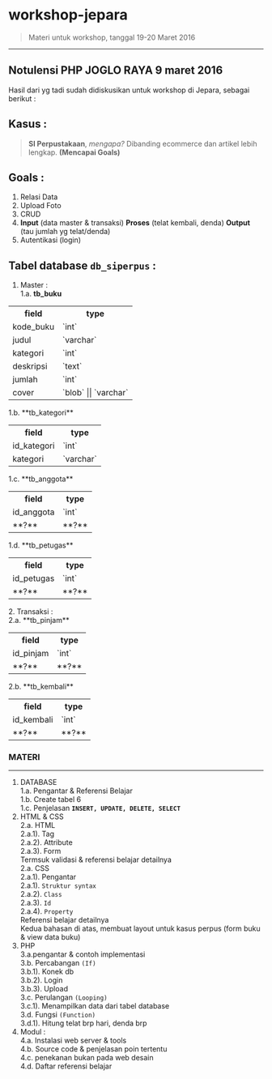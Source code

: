 # workshop-jepara #
> Materi untuk workshop, tanggal 19-20 Maret 2016

----------
## Notulensi PHP JOGLO RAYA 9 maret 2016 ##
Hasil dari yg tadi sudah didiskusikan untuk workshop di Jepara, sebagai berikut :

Kasus :
-------
> **SI Perpustakaan**, *mengapa?*
> Dibanding ecommerce dan artikel lebih lengkap.
> **(Mencapai Goals)**

Goals :
-------
1. Relasi Data
2. Upload Foto
3. CRUD
4. **Input** (data master & transaksi) **Proses** (telat kembali, denda) **Output** (tau jumlah yg telat/denda)
5. Autentikasi (login)

Tabel database **`db_siperpus`** :
----------------
1. Master : <br />
  1.a. **tb_buku** <br />
<table>
  <tr>
    <th>field</th>
    <th>type</th>
  </tr>
  <tr>
    <td>kode_buku</td>
    <td>`int`</td>
  </tr>
  <tr>
    <td>judul</td>
    <td>`varchar`</td>
  </tr>
  <tr>
    <td>kategori</td>
    <td>`int`</td>
  </tr>
  <tr>
    <td>deskripsi</td>
    <td>`text`</td>
  </tr>
  <tr>
    <td>jumlah</td>
    <td>`int`</td>
  </tr>
  <tr>
    <td>cover</td>
    <td>`blob` || `varchar`</td>
  </tr>
</table>
1.b. **tb_kategori** <br />
<table>
  <tr>
    <th>field</th>
    <th>type</th>
  </tr>
  <tr>
    <td>id_kategori</td>
    <td>`int`</td>
  </tr>
  <tr>
    <td>kategori</td>
    <td>`varchar`</td>
  </tr>
</table>
1.c. **tb_anggota** <br />
<table>
  <tr>
    <th>field</th>
    <th>type</th>
  </tr>
  <tr>
    <td>id_anggota</td>
    <td>`int`</td>
  </tr>
  <tr>
    <td>**?**</td>
    <td>**?**</td>
  </tr>
</table>
1.d. **tb_petugas** <br />
<table>
  <tr>
    <th>field</th>
    <th>type</th>
  </tr>
  <tr>
    <td>id_petugas</td>
    <td>`int`</td>
  </tr>
  <tr>
    <td>**?**</td>
    <td>**?**</td>
  </tr>
</table>
2. Transaksi : <br />
2.a. **tb_pinjam** <br />
<table>
  <tr>
    <th>field</th>
    <th>type</th>
  </tr>
  <tr>
    <td>id_pinjam</td>
    <td>`int`</td>
  </tr>
  <tr>
    <td>**?**</td>
    <td>**?**</td>
  </tr>
</table>
2.b. **tb_kembali** <br />
<table>
  <tr>
    <th>field</th>
    <th>type</th>
  </tr>
  <tr>
    <td>id_kembali</td>
    <td>`int`</td>
  </tr>
  <tr>
    <td>**?**</td>
    <td>**?**</td>
  </tr>
</table>

### MATERI ###

--------------

1. DATABASE <br />
1.a. Pengantar & Referensi Belajar <br />
1.b. Create tabel 6 <br />
1.c. Penjelasan **`INSERT, UPDATE, DELETE, SELECT`** <br />
2. HTML & CSS <br />
2.a. HTML <br />
2.a.1). Tag <br />
2.a.2). Attribute <br />
2.a.3). Form <br />
Termsuk validasi & referensi belajar detailnya <br />
2.a. CSS <br />
2.a.1). Pengantar <br />
2.a.1). `Struktur syntax` <br />
2.a.2). `Class` <br />
2.a.3). `Id` <br />
2.a.4). `Property` <br />
Referensi belajar detailnya <br />
Kedua bahasan di atas, membuat layout untuk kasus perpus (form buku & view data buku) <br />
3. PHP <br />
3.a.pengantar & contoh implementasi <br />
3.b. Percabangan `(If)` <br />
3.b.1). Konek db <br />
3.b.2). Login <br />
3.b.3). Upload <br />
3.c. Perulangan `(Looping)` <br />
3.c.1). Menampilkan data dari tabel database <br />
3.d. Fungsi `(Function)` <br />
3.d.1). Hitung telat brp hari, denda brp <br />
4. Modul : <br />
4.a. Instalasi web server & tools <br />
4.b. Source code & penjelasan poin tertentu <br />
4.c. penekanan bukan pada web desain <br />
4.d. Daftar referensi belajar <br />
